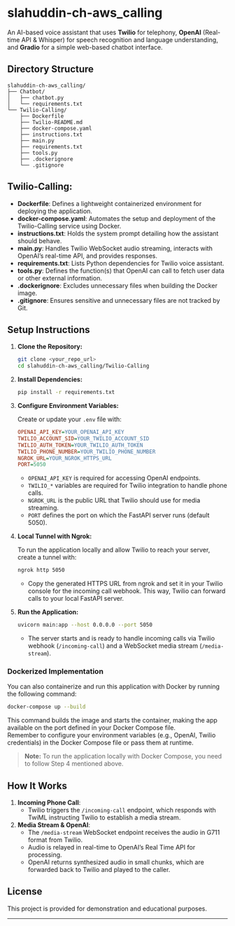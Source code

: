 # slahuddin-ch-aws_calling

An AI-based voice assistant that uses **Twilio** for telephony, **OpenAI** (Real-time API & Whisper) for speech recognition and language understanding, and **Gradio** for a simple web-based chatbot interface.

## Directory Structure
```
slahuddin-ch-aws_calling/
├── Chatbot/
│   ├── chatbot.py
│   └── requirements.txt
└── Twilio-Calling/
    ├── Dockerfile
    ├── Twilio-README.md
    ├── docker-compose.yaml
    ├── instructions.txt
    ├── main.py
    ├── requirements.txt
    ├── tools.py
    ├── .dockerignore
    └── .gitignore
```

## Twilio-Calling:

- **Dockerfile**: Defines a lightweight containerized environment for deploying the application.
- **docker-compose.yaml**: Automates the setup and deployment of the Twilio-Calling service using Docker.
- **instructions.txt**: Holds the system prompt detailing how the assistant should behave.
- **main.py**: Handles Twilio WebSocket audio streaming, interacts with OpenAI’s real-time API, and provides responses.
- **requirements.txt**: Lists Python dependencies for Twilio voice assistant.
- **tools.py**: Defines the function(s) that OpenAI can call to fetch user data or other external information.
- **.dockerignore**: Excludes unnecessary files when building the Docker image.
- **.gitignore**: Ensures sensitive and unnecessary files are not tracked by Git.

## Setup Instructions

1. **Clone the Repository:**
   ```bash
   git clone <your_repo_url>
   cd slahuddin-ch-aws_calling/Twilio-Calling
   ```

2. **Install Dependencies:**
   ```bash
   pip install -r requirements.txt
   ```

3. **Configure Environment Variables:**
   
   Create or update your `.env` file with:
   ```ini
   OPENAI_API_KEY=YOUR_OPENAI_API_KEY
   TWILIO_ACCOUNT_SID=YOUR_TWILIO_ACCOUNT_SID
   TWILIO_AUTH_TOKEN=YOUR_TWILIO_AUTH_TOKEN
   TWILIO_PHONE_NUMBER=YOUR_TWILIO_PHONE_NUMBER
   NGROK_URL=YOUR_NGROK_HTTPS_URL
   PORT=5050
   ```
   - `OPENAI_API_KEY` is required for accessing OpenAI endpoints.
   - `TWILIO_*` variables are required for Twilio integration to handle phone calls.
   - `NGROK_URL` is the public URL that Twilio should use for media streaming.
   - `PORT` defines the port on which the FastAPI server runs (default 5050).

4. **Local Tunnel with Ngrok:**
   
   To run the application locally and allow Twilio to reach your server, create a tunnel with:
   ```bash
   ngrok http 5050
   ```
   - Copy the generated HTTPS URL from ngrok and set it in your Twilio console for the incoming call webhook. This way, Twilio can forward calls to your local FastAPI server.

5. **Run the Application:**
   ```bash
   uvicorn main:app --host 0.0.0.0 --port 5050
   ```
   - The server starts and is ready to handle incoming calls via Twilio webhook (`/incoming-call`) and a WebSocket media stream (`/media-stream`).

### Dockerized Implementation
You can also containerize and run this application with Docker by running the following command:
```bash
docker-compose up --build
```
This command builds the image and starts the container, making the app available on the port defined in your Docker Compose file.  
Remember to configure your environment variables (e.g., OpenAI, Twilio credentials) in the Docker Compose file or pass them at runtime.

> **Note:** To run the application locally with Docker Compose, you need to follow Step 4 mentioned above.

## How It Works

1. **Incoming Phone Call**:
   - Twilio triggers the `/incoming-call` endpoint, which responds with TwiML instructing Twilio to establish a media stream.
2. **Media Stream & OpenAI**:
   - The `/media-stream` WebSocket endpoint receives the audio in G711 format from Twilio.
   - Audio is relayed in real-time to OpenAI’s Real Time API for processing. 
   - OpenAI returns synthesized audio in small chunks, which are forwarded back to Twilio and played to the caller.


## License
This project is provided for demonstration and educational purposes.

---